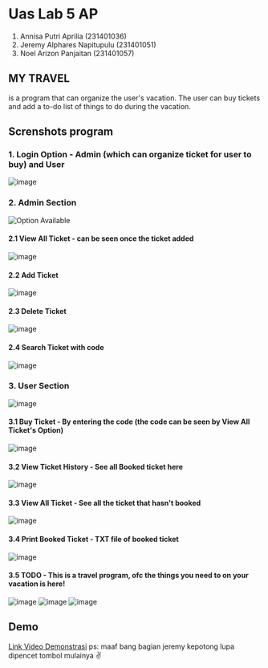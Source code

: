 # Uas Lab 5 AP

1. Annisa Putri Aprilia (231401036)
2. Jeremy Alphares Napitupulu (231401051)
3. Noel Arizon Panjaitan (231401057)

   
##  MY TRAVEL 
is a program that can organize the user's vacation. The user can buy tickets and add a to-do list of things to do during the vacation.


## Screnshots program

### 1. Login Option - Admin (which can organize ticket for user to buy) and User
![image](https://github.com/moozunch/UAS-LAB-5-AP/assets/112236945/9b888f0e-b654-481c-8bb4-1a997fdd0c26)

### 2. Admin Section
![Option Available](https://github.com/moozunch/UAS-LAB-5-AP/assets/112236945/2c8f4e09-8d1f-4a36-9ce5-a9f6a3e8b433)

#### 2.1 View All Ticket - can be seen once the ticket added
![image](https://github.com/moozunch/UAS-LAB-5-AP/assets/112236945/192e4ebb-6a22-4cb1-96b4-c56888a4a0e9)


#### 2.2 Add Ticket
![image](https://github.com/moozunch/UAS-LAB-5-AP/assets/112236945/540fe02e-2090-4046-9e4e-0e2f161780a8)

#### 2.3 Delete Ticket
![image](https://github.com/moozunch/UAS-LAB-5-AP/assets/112236945/65d69fbb-17e3-4a5a-8f2d-15f47173878b)

#### 2.4 Search Ticket with code
![image](https://github.com/moozunch/UAS-LAB-5-AP/assets/112236945/7f744fb1-2522-446f-85e9-55475de03cb1)

### 3. User Section
![image](https://github.com/moozunch/UAS-LAB-5-AP/assets/112236945/5981b231-d362-4abd-ad4f-4bf3bb0f9e51)

#### 3.1 Buy Ticket - By entering the code (the code can be seen by View All Ticket's Option)
![image](https://github.com/moozunch/UAS-LAB-5-AP/assets/112236945/c1d8f067-5f7d-4d55-b9d5-07f1314cc807)

#### 3.2 View Ticket History - See all Booked ticket here
![image](https://github.com/moozunch/UAS-LAB-5-AP/assets/112236945/0a79f0e7-34fc-45c6-ab10-449716c7e321)

#### 3.3 View All Ticket - See all the ticket that hasn't booked
![image](https://github.com/moozunch/UAS-LAB-5-AP/assets/112236945/6b51426c-f9c3-4147-b3fd-753a14262a8c)

#### 3.4 Print Booked Ticket - TXT file of booked ticket
![image](https://github.com/moozunch/UAS-LAB-5-AP/assets/112236945/c46e569c-11a4-4870-8c86-9bdc7c0d38d3)

#### 3.5 TODO - This is a travel program, ofc the things you need to on your vacation is here!
![image](https://github.com/moozunch/UAS-LAB-5-AP/assets/112236945/3e30a26d-d37e-441f-82d8-2b59749f4816)
![image](https://github.com/moozunch/UAS-LAB-5-AP/assets/112236945/2881af6d-6b2f-4ccf-9276-8f8af6c6659c)
![image](https://github.com/moozunch/UAS-LAB-5-AP/assets/112236945/f11deea5-41e3-4905-b19f-6979dee684b1)




## Demo
[Link Video Demonstrasi](https://drive.google.com/file/d/1QwzTnMDC9EZeiQ7QomVpbyIDc1leBq_X/view?usp=sharing)
ps: maaf bang bagian jeremy kepotong lupa dipencet tombol mulainya ✌




